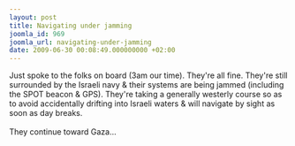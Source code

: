 ```yaml
---
layout: post
title: Navigating under jamming
joomla_id: 969
joomla_url: navigating-under-jamming
date: 2009-06-30 00:08:49.000000000 +02:00
---
```

Just spoke to the folks on board (3am our time). They're all fine. They're still surrounded by the Israeli navy &amp; their systems are being jammed (including the SPOT beacon &amp; GPS). They're taking a generally westerly course so as to avoid accidentally drifting into Israeli waters &amp; will navigate by sight as soon as day breaks. <br /><br />They continue toward Gaza...
